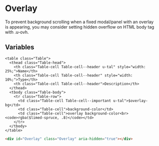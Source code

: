 # Overlay

To prevent background scrolling when a fixed modal/panel with an overlay is appearing, you may consider setting hidden overflow on HTML body tag with .u-ovh.


## Variables
```esc
<table class="Table">
  <thead class="Table-head">
    <th class="Table-cell Table-cell--header u-tal" style="width: 25%;">Name</th>
    <th class="Table-cell Table-cell--header" style="width: 10%;">Type</th>
    <th class="Table-cell Table-cell--header">Description</th>
  </thead>
  <tbody class="Table-body">
    <tr class="Table-row">
      <td class="Table-cell Table-cell--important u-tal">$overlay-bg</td>
      <td class="Table-cell">background-color</td>
      <td class="Table-cell">overlay background-color<br><code>rgba($limed-spruce, .8)</code></td>
    </tr>
  </tbody>
</table>
```



```html
<div id="Overlay" class="Overlay" aria-hidden="true"></div>
```
